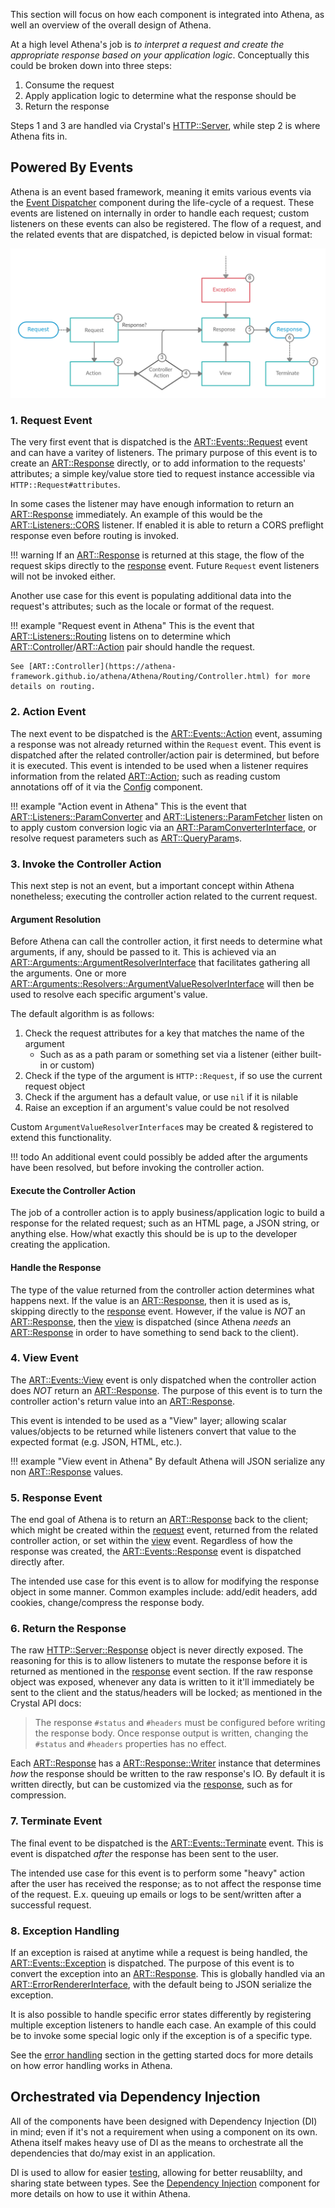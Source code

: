 This section will focus on how each component is integrated into Athena, as well an overview of the overall design of Athena.

At a high level Athena's job is *to interpret a request and create the appropriate response based on your application logic*.  Conceptually this could be broken down into three steps:

1. Consume the request
2. Apply application logic to determine what the response should be
3. Return the response

Steps 1 and 3 are handled via Crystal's [HTTP::Server](https://crystal-lang.org/api/HTTP/Server.html), while step 2 is where Athena fits in.

## Powered By Events

Athena is an event based framework, meaning it emits various events via the [Event Dispatcher](./event_dispatcher.md) component during the life-cycle of a request.  These events are listened on internally in order to handle each request; custom listeners on these events can also be registered.  The flow of a request, and the related events that are dispatched, is depicted below in  visual format:

![High Level Request Life-cycle Flow](../img/Athena.png)

### 1. Request Event

The very first event that is dispatched is the [ART::Events::Request](https://athena-framework.github.io/athena/Athena/Routing/Events/Request.html) event and can have a varitey of listeners.  The primary purpose of this event is to create an [ART::Response](https://athena-framework.github.io/athena/Athena/Routing/Response.html) directly, or to add information to the requests' attributes; a simple key/value store tied to request instance accessible via `HTTP::Request#attributes`.

In some cases the listener may have enough information to return an [ART::Response](https://athena-framework.github.io/athena/Athena/Routing/Response.html) immediately.  An example of this would be the [ART::Listeners::CORS](https://athena-framework.github.io/athena/Athena/Routing/Listeners/CORS.html) listener.  If enabled it is able to return a CORS preflight response even before routing is invoked.

!!! warning
    If an [ART::Response](https://athena-framework.github.io/athena/Athena/Routing/Response.html) is returned at this stage, the flow of the request skips directly to the [response](#5-response-event) event.  Future `Request` event listeners will not be invoked either.

Another use case for this event is populating additional data into the request's attributes; such as the locale or format of the request.

!!! example "Request event in Athena"
    This is the event that [ART::Listeners::Routing](https://athena-framework.github.io/athena/Athena/Routing/Listeners/Routing.html) listens on to determine which [ART::Controller](https://athena-framework.github.io/athena/Athena/Routing/.html)/[ART::Action](https://athena-framework.github.io/athena/Athena/Routing/Action.html) pair should handle the request.
    
    See [ART::Controller](https://athena-framework.github.io/athena/Athena/Routing/Controller.html) for more details on routing.

### 2. Action Event

The next event to be dispatched is the [ART::Events::Action](https://athena-framework.github.io/athena/Athena/Routing/Events/Action.html) event, assuming a response was not already returned within the `Request` event.  This event is dispatched after the related controller/action pair is determined, but before it is executed.  This event is intended to be used when a listener requires information from the related [ART::Action](https://athena-framework.github.io/athena/Athena/Routing/Action.html); such as reading custom annotations off of it via the [Config](./config.md) component.

!!! example "Action event in Athena"
    This is the event that [ART::Listeners::ParamConverter](https://athena-framework.github.io/athena/Athena/Routing/Listeners/ParamConverter.html) and [ART::Listeners::ParamFetcher](https://athena-framework.github.io/athena/Athena/Routing/Listeners/ParamFetcher.html) listen on to apply custom conversion logic via an [ART::ParamConverterInterface](https://athena-framework.github.io/athena/Athena/Routing/ParamConverterInterface.html), or resolve request parameters such as [ART::QueryParam](https://athena-framework.github.io/athena/Athena/Routing/QueryParam.html)s.

### 3. Invoke the Controller Action

This next step is not an event, but a important concept within Athena nonetheless; executing the controller action related to the current request.

#### Argument Resolution

Before Athena can call the controller action, it first needs to determine what arguments, if any, should be passed to it.  This is achieved via an [ART::Arguments::ArgumentResolverInterface](https://athena-framework.github.io/athena/Athena/Routing/Arguments/ArgumentResolverInterface.html) that facilitates gathering all the arguments.  One or more [ART::Arguments::Resolvers::ArgumentValueResolverInterface](https://athena-framework.github.io/athena/Athena/Routing/Arguments/Resolvers/ArgumentValueResolverInterface.html) will then be used to resolve each specific argument's value.

The default algorithm is as follows:

1. Check the request attributes for a key that matches the name of the argument
	* Such as as a path param or something set via a listener (either built-in or custom)
2. Check if the type of the argument is `HTTP::Request`, if so use the current request object
3. Check if the argument has a default value, or use `nil` if it is nilable
4. Raise an exception if an argument's value could be not resolved

Custom `ArgumentValueResolverInterface`s may be created & registered to extend this functionality.

!!! todo
    An additional event could possibly be added after the arguments have been resolved, but before invoking the controller action.

#### Execute the Controller Action

The job of a controller action is to apply business/application logic to build a response for the related request; such as an HTML page, a JSON string, or anything else.  How/what exactly this should be is up to the developer creating the application.

#### Handle the Response

The type of the value returned from the controller action determines what happens next.  If the value is an [ART::Response](https://athena-framework.github.io/athena/Athena/Routing/Response.html), then it is used as is, skipping directly to the [response](#5-response-event) event.  However, if the value is _NOT_ an [ART::Response](https://athena-framework.github.io/athena/Athena/Routing/Response.html), then the [view](#4-view-event) is dispatched (since Athena _needs_ an [ART::Response](https://athena-framework.github.io/athena/Athena/Routing/Response.html) in order to have something to send back to the client).

### 4. View Event

The [ART::Events::View](https://athena-framework.github.io/athena/Athena/Routing/Events/View.html) event is only dispatched when the controller action does _NOT_ return an [ART::Response](https://athena-framework.github.io/athena/Athena/Routing/Response.html).  The purpose of this event is to turn the controller action's return value into an [ART::Response](https://athena-framework.github.io/athena/Athena/Routing/Response.html).

This event is intended to be used as a "View" layer; allowing scalar values/objects to be returned while listeners convert that value to the expected format (e.g. JSON, HTML, etc.).

!!! example "View event in Athena"
    By default Athena will JSON serialize any non [ART::Response](https://athena-framework.github.io/athena/Athena/Routing/Response.html) values.

### 5. Response Event

The end goal of Athena is to return an [ART::Response](https://athena-framework.github.io/athena/Athena/Routing/Response.html) back to the client; which might be created within the [request](#1-request-event) event, returned from the related controller action, or set within the [view](#4-view-event) event.  Regardless of how the response was created, the [ART::Events::Response](https://athena-framework.github.io/athena/Athena/Routing/Events/Response.html) event is dispatched directly after.

The intended use case for this event is to allow for modifying the response object in some manner.  Common examples include: add/edit headers, add cookies, change/compress the response body.

### 6. Return the Response

The raw [HTTP::Server::Response](https://crystal-lang.org/api/HTTP/Server/Response.html) object is never directly exposed.  The reasoning for this is to allow listeners to mutate the response before it is returned as mentioned in the [response](#5-response-event) event section.  If the raw response object was exposed, whenever any data is written to it it'll immediately be sent to the client and the status/headers will be locked; as mentioned in the Crystal API docs:

> The response `#status` and `#headers` must be configured before writing the response body. Once response output is written, changing the `#status` and `#headers` properties has no effect.

Each [ART::Response](https://athena-framework.github.io/athena/Athena/Routing/Response.html) has a [ART::Response::Writer](https://athena-framework.github.io/athena/Athena/Routing/Response/Writer.html) instance that determines _how_ the response should be written to the raw response's IO.  By default it is written directly, but can be customized via the [response](#5-response-event), such as for compression.

### 7. Terminate Event

The final event to be dispatched is the [ART::Events::Terminate](https://athena-framework.github.io/athena/Athena/Routing/Events/Terminate.html) event.  This is event is dispatched _after_ the response has been sent to the user.

The intended use case for this event is to perform some "heavy" action after the user has received the response; as to not affect the response time of the request.  E.x. queuing up emails or logs to be sent/written after a successful request.

### 8. Exception Handling

If an exception is raised at anytime while a request is being handled, the [ART::Events::Exception](https://athena-framework.github.io/athena/Athena/Routing/Events/Exception.html) is dispatched.  The purpose of this event is to convert the exception into an [ART::Response](https://athena-framework.github.io/athena/Athena/Routing/Response.html).  This is globally handled via an [ART::ErrorRendererInterface](https://athena-framework.github.io/athena/Athena/Routing/ErrorRendererInterface.html), with the default being to JSON serialize the exception.

It is also possible to handle specific error states differently by registering multiple exception listeners to handle each case.  An example of this could be to invoke some special logic only if the exception is of a specific type.

See the [error handling](../getting_started/README.md#error-handling) section in the getting started docs for more details on how error handling works in Athena.

## Orchestrated via Dependency Injection

All of the components have been designed with Dependency Injection (DI) in mind; even if it's not a requirement when using a component on its own.  Athena itself makes heavy use of DI as the means to orchestrate all the dependencies that do/may exist in an application.

DI is used to allow for easier [testing](../getting_started/advanced_usage.md#testing), allowing for better reusablilty, and sharing state between types.  See the [Dependency Injection](./dependency_injection.md) component for more details on how to use it within Athena.